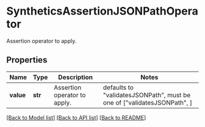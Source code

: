 # SyntheticsAssertionJSONPathOperator

Assertion operator to apply.

## Properties
Name | Type | Description | Notes
------------ | ------------- | ------------- | -------------
**value** | **str** | Assertion operator to apply. | defaults to "validatesJSONPath",  must be one of ["validatesJSONPath", ]

[[Back to Model list]](README.md#documentation-for-models) [[Back to API list]](README.md#documentation-for-api-endpoints) [[Back to README]](README.md)


